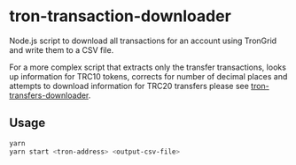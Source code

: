 # tron-transaction-downloader
Node.js script to download all transactions for an account using TronGrid and write them to a CSV file.

For a more complex script that extracts only the transfer transactions, looks up information for TRC10 tokens, corrects for number of decimal places and attempts to download information for TRC20 transfers please see [tron-transfers-downloader](https://github.com/ColonelJ/tron-transfers-downloader).

## Usage
```bash
yarn
yarn start <tron-address> <output-csv-file>
```
